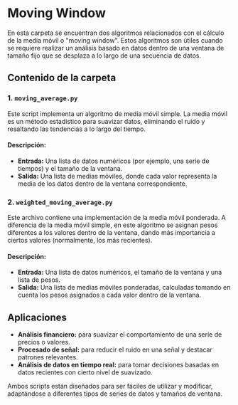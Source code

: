 # Moving Window

En esta carpeta se encuentran dos algoritmos relacionados con el cálculo de la media móvil o "moving window". Estos algoritmos son útiles cuando se requiere realizar un análisis basado en datos dentro de una ventana de tamaño fijo que se desplaza a lo largo de una secuencia de datos.

## Contenido de la carpeta

### 1. `moving_average.py`

Este script implementa un algoritmo de media móvil simple. La media móvil es un método estadístico para suavizar datos, eliminando el ruido y resaltando las tendencias a lo largo del tiempo. 

#### Descripción:
- **Entrada:** Una lista de datos numéricos (por ejemplo, una serie de tiempos) y el tamaño de la ventana.
- **Salida:** Una lista de medias móviles, donde cada valor representa la media de los datos dentro de la ventana correspondiente.

### 2. `weighted_moving_average.py`

Este archivo contiene una implementación de la media móvil ponderada. A diferencia de la media móvil simple, en este algoritmo se asignan pesos diferentes a los valores dentro de la ventana, dando más importancia a ciertos valores (normalmente, los más recientes).

#### Descripción:
- **Entrada:** Una lista de datos numéricos, el tamaño de la ventana y una lista de pesos.
- **Salida:** Una lista de medias móviles ponderadas, calculadas tomando en cuenta los pesos asignados a cada valor dentro de la ventana.

## Aplicaciones

- **Análisis financiero:** para suavizar el comportamiento de una serie de precios o valores.
- **Procesado de señal:** para reducir el ruido en una señal y destacar patrones relevantes.
- **Análisis de datos en tiempo real:** para tomar decisiones basadas en datos recientes con cierto nivel de suavizado.

Ambos scripts están diseñados para ser fáciles de utilizar y modificar, adaptándose a diferentes tipos de series de datos y tamaños de ventana.
